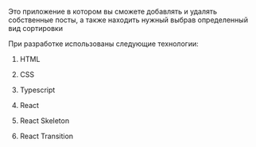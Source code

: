 Это приложение в котором вы сможете добавлять и удалять собственные посты, а также находить нужный выбрав определенный вид сортировки

При разработке использованы следующие технологии: 

1. HTML 

2. CSS

3. Typescript

4. React 

5. React Skeleton

6. React Transition
